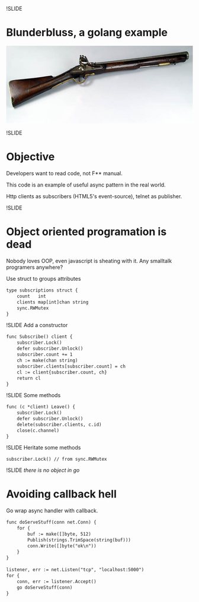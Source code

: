 !SLIDE

# Blunderbluss, a golang example

![English flintlock blunderbluss](English_flintlock_blunderbuss.jpeg)

!SLIDE

# Objective

Developers want to read code, not F** manual.

This code is an example of useful async pattern in the real world.

Http clients as subscribers (HTML5's event-source), telnet as publisher.


!SLIDE
# Object oriented programation is dead

Nobody loves OOP, even javascript is sheating with it. Any smalltalk programers anywhere?

Use struct to groups attributes

```
type subscriptions struct {
	count   int
	clients map[int]chan string
	sync.RWMutex
}
```

!SLIDE
Add a constructor

```
func Subscribe() client {
	subscriber.Lock()
	defer subscriber.Unlock()
	subscriber.count += 1
	ch := make(chan string)
	subscriber.clients[subscriber.count] = ch
	cl := client{subscriber.count, ch}
	return cl
}
```

!SLIDE
Some methods

```
func (c *client) Leave() {
	subscriber.Lock()
	defer subscriber.Unlock()
	delete(subscriber.clients, c.id)
	close(c.channel)
}
```

!SLIDE
Heritate some methods

```
subscriber.Lock() // from sync.RWMutex
```

!SLIDE
_there is no object in go_

# Avoiding callback hell

Go wrap async handler with callback.

```
func doServeStuff(conn net.Conn) {
	for {
		buf := make([]byte, 512)
		Publish(strings.TrimSpace(string(buf)))
		conn.Write([]byte("ok\n"))
	}
}

listener, err := net.Listen("tcp", "localhost:5000")
for {
	conn, err := listener.Accept()
	go doServeStuff(conn)
}
```
